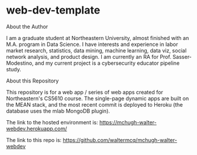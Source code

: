 # web-dev-template

About the Author

 I am a graduate student at Northeastern University, almost finished with an M.A. program in Data Science.  I have interests and experience in labor market research, statistics, data mining, machine learning, data viz, social network
 analysis, and product design.  I am currently an RA for Prof. Sasser-Modestino, and my current project is a cybersecurity educator pipeline study.

About this Repository

 This repository is for a  web app / series of web apps created for Northeastern's CS5610 course.  The single-page dynamic apps are built on the MEAN stack,
 and the most recent commit is deployed to Heroku (the database uses the mlab MongoDB plugin).

 The link to the hosted environment is:
 https://mchugh-walter-webdev.herokuapp.com/

 The link to this repo is:
 https://github.com/waltermcq/mchugh-walter-webdev

 
